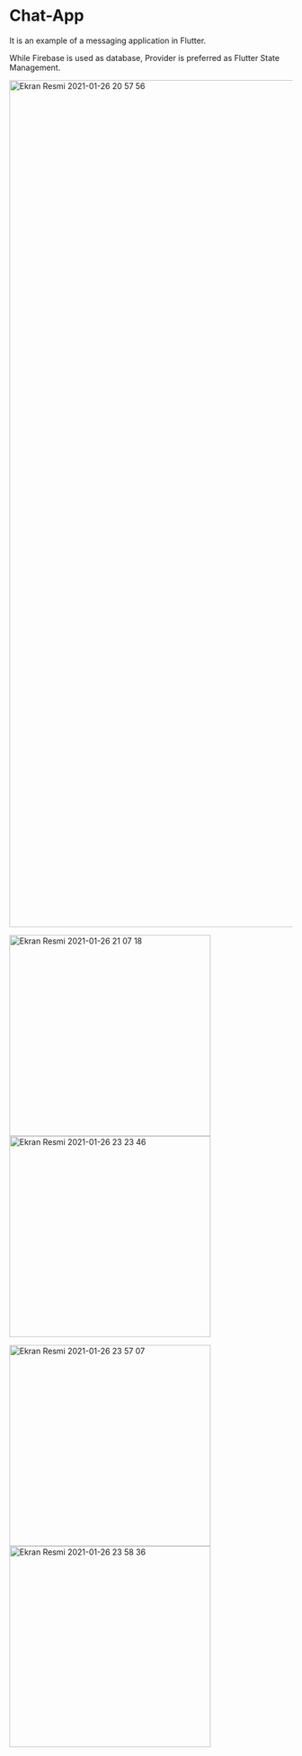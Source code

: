 # Chat-App

It is an example of a messaging application in Flutter.

While Firebase is used as database, Provider is preferred as Flutter State Management.
 
<img width="1508" alt="Ekran Resmi 2021-01-26 20 57 56" src="https://user-images.githubusercontent.com/13748518/110813069-37a37b00-8299-11eb-8970-9d06ec6c5706.png">

<img width="358" alt="Ekran Resmi 2021-01-26 21 07 18" src="https://user-images.githubusercontent.com/13748518/110813100-3e31f280-8299-11eb-93b9-afa0ef60b64e.png"> <img width="358" alt="Ekran Resmi 2021-01-26 23 23 46" src="https://user-images.githubusercontent.com/13748518/110813109-3ffbb600-8299-11eb-9858-99a039e56c66.png">

<img width="358" alt="Ekran Resmi 2021-01-26 23 57 07" src="https://user-images.githubusercontent.com/13748518/110813121-425e1000-8299-11eb-9789-7099a46f2440.png"> <img width="358" alt="Ekran Resmi 2021-01-26 23 58 36" src="https://user-images.githubusercontent.com/13748518/110813131-4427d380-8299-11eb-94de-b401d4e94c05.png">

